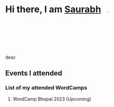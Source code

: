# Hi there, I am [Saurabh](https://saurabhmention.tech/)&nbsp;&nbsp;&nbsp;<img width="3%" src="https://i.imgur.com/u2WLlB8.gif" />

desc

## Events I attended

### List of my attended WordCamps
1. WordCamp Bhopal 2023 (Upcoming)

